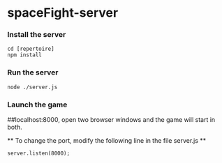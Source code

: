 # spaceFight-server

### Install the server

```
cd [repertoire]
npm install
```

### Run the server

```
node ./server.js
```

### Launch the game

##localhost:8000, open two browser windows and the game will start in both.

** To change the port, modify the following line in the file server.js **

```
server.listen(8000);
```
